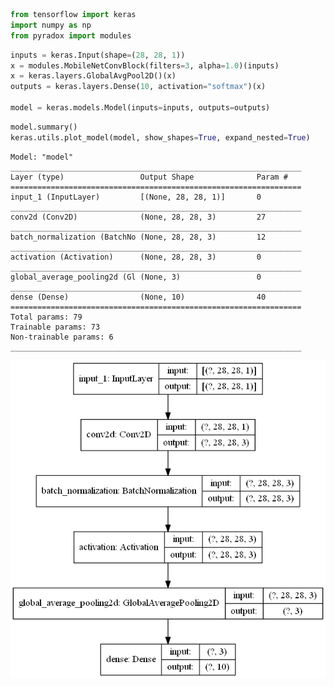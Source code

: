 ```python
from tensorflow import keras
import numpy as np
from pyradox import modules
```


```python
inputs = keras.Input(shape=(28, 28, 1))
x = modules.MobileNetConvBlock(filters=3, alpha=1.0)(inputs)
x = keras.layers.GlobalAvgPool2D()(x)
outputs = keras.layers.Dense(10, activation="softmax")(x)

model = keras.models.Model(inputs=inputs, outputs=outputs) 
```


```python
model.summary()
keras.utils.plot_model(model, show_shapes=True, expand_nested=True)
```

    Model: "model"
    _________________________________________________________________
    Layer (type)                 Output Shape              Param #   
    =================================================================
    input_1 (InputLayer)         [(None, 28, 28, 1)]       0         
    _________________________________________________________________
    conv2d (Conv2D)              (None, 28, 28, 3)         27        
    _________________________________________________________________
    batch_normalization (BatchNo (None, 28, 28, 3)         12        
    _________________________________________________________________
    activation (Activation)      (None, 28, 28, 3)         0         
    _________________________________________________________________
    global_average_pooling2d (Gl (None, 3)                 0         
    _________________________________________________________________
    dense (Dense)                (None, 10)                40        
    =================================================================
    Total params: 79
    Trainable params: 73
    Non-trainable params: 6
    _________________________________________________________________
    




![png](output_3_1.png)
